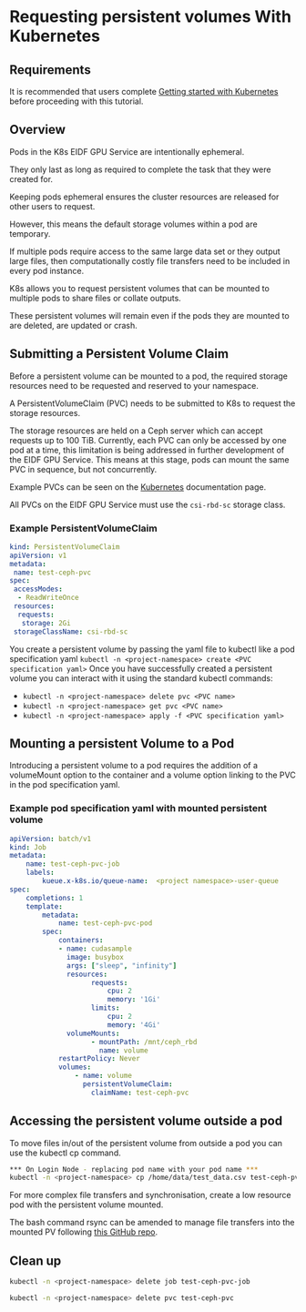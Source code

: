 # Requesting persistent volumes With Kubernetes

## Requirements

It is recommended that users complete [Getting started with Kubernetes](L1_getting_started.md) before proceeding with this tutorial.

## Overview

Pods in the K8s EIDF GPU Service are intentionally ephemeral.

They only last as long as required to complete the task that they were created for.

Keeping pods ephemeral ensures the cluster resources are released for other users to request.

However, this means the default storage volumes within a pod are temporary.

If multiple pods require access to the same large data set or they output large files, then computationally costly file transfers need to be included in every pod instance.

K8s allows you to request persistent volumes that can be mounted to multiple pods to share files or collate outputs.

These persistent volumes will remain even if the pods they are mounted to are deleted, are updated or crash.

## Submitting a Persistent Volume Claim

Before a persistent volume can be mounted to a pod, the required storage resources need to be requested and reserved to your namespace.

A PersistentVolumeClaim (PVC) needs to be submitted to K8s to request the storage resources.

The storage resources are held on a Ceph server which can accept requests up to 100 TiB. Currently, each PVC can only be accessed by one pod at a time, this limitation is being addressed in further development of the EIDF GPU Service. This means at this stage, pods can mount the same PVC in sequence, but not concurrently.

Example PVCs can be seen on the [Kubernetes](https://kubernetes.io/docs/concepts/storage/persistent-volumes/) documentation page.

All PVCs on the EIDF GPU Service must use the `csi-rbd-sc` storage class.

### Example PersistentVolumeClaim

``` yaml
kind: PersistentVolumeClaim
apiVersion: v1
metadata:
 name: test-ceph-pvc
spec:
 accessModes:
  - ReadWriteOnce
 resources:
  requests:
   storage: 2Gi
 storageClassName: csi-rbd-sc
```

You create a persistent volume by passing the yaml file to kubectl like a pod specification yaml `kubectl -n <project-namespace> create <PVC specification yaml>`
Once you have successfully created a persistent volume you can interact with it using the standard kubectl commands:

- `kubectl -n <project-namespace> delete pvc <PVC name>`
- `kubectl -n <project-namespace> get pvc <PVC name>`
- `kubectl -n <project-namespace> apply -f <PVC specification yaml>`

## Mounting a persistent Volume to a Pod

Introducing a persistent volume to a pod requires the addition of a volumeMount option to the container and a volume option linking to the PVC in the pod specification yaml.

### Example pod specification yaml with mounted persistent volume

``` yaml
apiVersion: batch/v1
kind: Job
metadata:
    name: test-ceph-pvc-job
    labels:
        kueue.x-k8s.io/queue-name:  <project namespace>-user-queue
spec:
    completions: 1
    template:
        metadata:
            name: test-ceph-pvc-pod
        spec:
            containers:
            - name: cudasample
              image: busybox
              args: ["sleep", "infinity"]
              resources:
                    requests:
                        cpu: 2
                        memory: '1Gi'
                    limits:
                        cpu: 2
                        memory: '4Gi'
              volumeMounts:
                    - mountPath: /mnt/ceph_rbd
                      name: volume
            restartPolicy: Never
            volumes:
                - name: volume
                  persistentVolumeClaim:
                    claimName: test-ceph-pvc
```

## Accessing the persistent volume outside a pod

To move files in/out of the persistent volume from outside a pod you can use the kubectl cp command.

```bash
*** On Login Node - replacing pod name with your pod name ***
kubectl -n <project-namespace> cp /home/data/test_data.csv test-ceph-pvc-job-8c9cc:/mnt/ceph_rbd
```

For more complex file transfers and synchronisation, create a low resource pod with the persistent volume mounted.

The bash command rsync can be amended to manage file transfers into the mounted PV following [this GitHub repo](https://github.com/toelke/docker-rsync/#in-kubernetes-cronjob).

## Clean up

```bash
kubectl -n <project-namespace> delete job test-ceph-pvc-job

kubectl -n <project-namespace> delete pvc test-ceph-pvc
```
